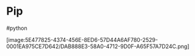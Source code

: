 # Pip
#python


[image:5E477825-4374-456E-8ED6-57D44A6AF780-2529-0001EA975CE7D642/DAB888E3-58A0-4712-9D0F-A65F57A7D24C.png]